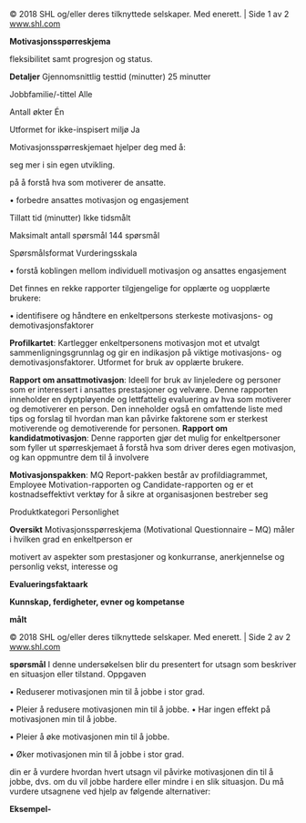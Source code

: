 © 2018 SHL og/eller deres tilknyttede selskaper. Med enerett. | Side 1 av 2 www.shl.com

**Motivasjonsspørreskjema**

fleksibilitet samt progresjon og status.

**Detaljer** Gjennomsnittlig testtid (minutter) 25 minutter

Jobbfamilie/-tittel Alle

Antall økter Én

Utformet for ikke-inspisert miljø Ja

Motivasjonsspørreskjemaet hjelper deg med å:

seg mer i sin egen utvikling.

på å forstå hva som motiverer de ansatte.

• forbedre ansattes motivasjon og engasjement

Tillatt tid (minutter) Ikke tidsmålt

Maksimalt antall spørsmål 144 spørsmål

Spørsmålsformat Vurderingsskala

• forstå koblingen mellom individuell motivasjon og ansattes engasjement

Det finnes en rekke rapporter tilgjengelige for opplærte og uopplærte brukere:

• identifisere og håndtere en enkeltpersons sterkeste motivasjons- og demotivasjonsfaktorer

**Profilkartet**: Kartlegger enkeltpersonens motivasjon mot et utvalgt sammenligningsgrunnlag og gir en indikasjon på viktige motivasjons- og demotivasjonsfaktorer. Utformet for bruk av opplærte brukere.

**Rapport om ansattmotivasjon**: Ideell for bruk av linjeledere og personer som er interessert i ansattes prestasjoner og velvære. Denne rapporten inneholder en dyptpløyende og lettfattelig evaluering av hva som motiverer og demotiverer en person. Den inneholder også en omfattende liste med tips og forslag til hvordan man kan påvirke faktorene som er sterkest motiverende og demotiverende for personen. **Rapport om kandidatmotivasjon**: Denne rapporten gjør det mulig for enkeltpersoner som fyller ut spørreskjemaet å forstå hva som driver deres egen motivasjon, og kan oppmuntre dem til å involvere

**Motivasjonspakken**: MQ Report-pakken består av profildiagrammet, Employee Motivation-rapporten og Candidate-rapporten og er et kostnadseffektivt verktøy for å sikre at organisasjonen bestreber seg

Produktkategori Personlighet

**Oversikt** Motivasjonsspørreskjema (Motivational Questionnaire – MQ) måler i hvilken grad en enkeltperson er

motivert av aspekter som prestasjoner og konkurranse, anerkjennelse og personlig vekst, interesse og

**Evalueringsfaktaark**

**Kunnskap, ferdigheter, evner og kompetanse** 

**målt**

© 2018 SHL og/eller deres tilknyttede selskaper. Med enerett. | Side 2 av 2 www.shl.com

**spørsmål** I denne undersøkelsen blir du presentert for utsagn som beskriver en situasjon eller tilstand. Oppgaven

• Reduserer motivasjonen min til å jobbe i stor grad.

• Pleier å redusere motivasjonen min til å jobbe. • Har ingen effekt på motivasjonen min til å jobbe.

• Pleier å øke motivasjonen min til å jobbe.

• Øker motivasjonen min til å jobbe i stor grad.

din er å vurdere hvordan hvert utsagn vil påvirke motivasjonen din til å jobbe, dvs. om du vil jobbe hardere eller mindre i en slik situasjon. Du må vurdere utsagnene ved hjelp av følgende alternativer:

**Eksempel-**